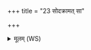 +++
title = "23 सोदक्रामत् सा"

+++
<details><summary>मूलम् (WS)</summary>

सोदक्रामत् सा सर्पानागच्छत्तां सर्पा उपह्वयन्त विषवत्येहीति॥ २९ ॥  
तस्यास्तक्षको वैशालेयो वत्स आसीदलाबुपात्रं पात्रम्॥३o ।  
तं धृतराष्ट्र ऐरावतोधोक् तां विषमधोक् ॥ ३१ ॥
</details>